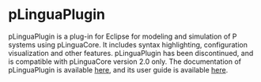 # pLinguaPlugin

pLinguaPlugin is a plug-in for Eclipse for modeling and simulation of P systems using pLinguaCore. It includes syntax highlighting, configuration visualization and other features. pLinguaPlugin has been discontinued, and is compatible with pLinguaCore version 2.0 only. The documentation of pLinguaPlugin is available [here](http://www.p-lingua.org/wiki/index.php/PLinguaPlugin), and its user guide is available [here](http://www.p-lingua.org/plinguaplugin/userguide.pdf).
